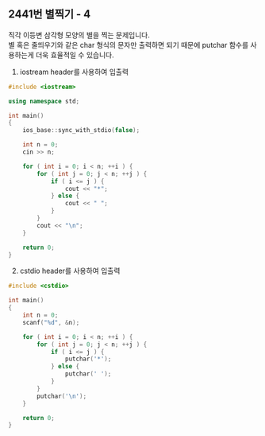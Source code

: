 2441번 별찍기 - 4
---------------

직각 이등변 삼각형 모양의 별을 찍는 문제입니다.  
별 혹은 줄띄우기와 같은 char 형식의 문자만 출력하면 되기 때문에 putchar 함수를 사용하는게 더욱 효율적일 수 있습니다.

1. iostream header를 사용하여 입출력

~~~ cpp
#include <iostream>

using namespace std;

int main()
{
    ios_base::sync_with_stdio(false);

    int n = 0;
    cin >> n;

    for ( int i = 0; i < n; ++i ) {
        for ( int j = 0; j < n; ++j ) {
            if ( i <= j ) {
                cout << "*";
            } else {
                cout << " ";
            }
        }
        cout << "\n";
    }

    return 0;
}
~~~

2. cstdio header를 사용하여 입출력

~~~ cpp
#include <cstdio>

int main()
{
    int n = 0;
    scanf("%d", &n);

    for ( int i = 0; i < n; ++i ) {
        for ( int j = 0; j < n; ++j ) {
            if ( i <= j ) {
                putchar('*');
            } else {
                putchar(' ');
            }
        }
        putchar('\n');
    }

    return 0;
}
~~~